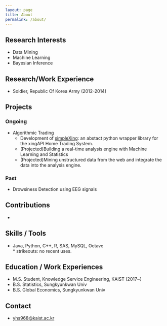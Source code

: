 ```yaml
---
layout: page
title: About
permalink: /about/
---
```


## Research Interests
- Data Mining
- Machine Learning
- Bayesian Inference

## Research/Work Experience
- Soldier, Republic Of Korea Army (2012-2014)

## Projects

### Ongoing
- Algorithmic Trading
  - Development of [simpleXing](https://github.com/yhs-968/simpleXing): an abstact python wrapper library for the xingAPI Home Trading System.
  - (Projected)Building a real-time analysis engine with Machine Learning and Statistics
  - (Projected)Mining unstructured data from the web and integrate the data into the analysis engine.

### Past  
- Drowsiness Detection using EEG signals

## Contributions
- 

## Skills / Tools
- Java, Python, C++, R, SAS, MySQL, <s>Octave</s>   
\* strikeouts: no recent uses.

## Education / Work Experiences
- M.S. Student, Knowledge Service Engineering, KAIST (2017~)
- B.S. Statistics, Sungkyunkwan Univ
- B.S. Global Economics, Sungkyunkwan Univ

## Contact
- yhs968@kaist.ac.kr
